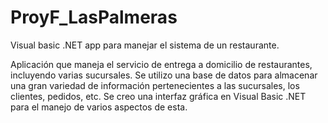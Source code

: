 # ProyF_LasPalmeras
Visual basic .NET app para manejar el sistema de un restaurante.


Aplicación que maneja el servicio de entrega a domicilio de restaurantes, incluyendo varias sucursales. Se utilizo una base de datos para almacenar una gran variedad de información pertenecientes a las sucursales, los clientes, pedidos, etc. Se creo una interfaz gráfica en Visual Basic .NET para el manejo de varios aspectos de esta.

